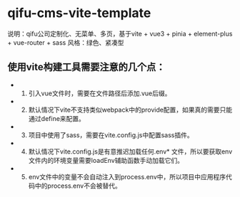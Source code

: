 
# qifu-cms-vite-template

说明：qifu公司定制化、无菜单、多页，基于vite + vue3 + pinia + element-plus + vue-router + sass
风格：绿色、紧凑型


## 使用vite构建工具需要注意的几个点：
- 1. 引入vue文件时，需要在文件路径后添加.vue后缀。
- 2. 默认情况下vite不支持类似webpack中的provide配置，如果真的需要只能通过define来配置。
- 3. 项目中使用了sass，需要在vite.config.js中配置sass插件。
- 4. 默认情况下vite.config.js是有意推迟加载任何.env* 文件，所以要获取env文件内的环境变量需要loadEnv辅助函数手动加载它们。
- 5. env文件中的变量不会自动注入到process.env中，所以项目中应用程序代码中的process.env不会被替代。
